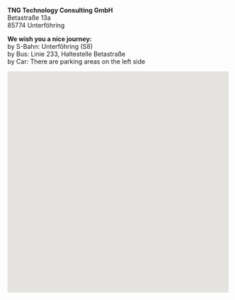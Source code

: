 **TNG Technology Consulting GmbH**   
Betastraße 13a  
85774 Unterföhring  

**We wish you a nice journey:**  
by S-Bahn: Unterföhring (S8)  
by Bus: Linie 233, Haltestelle Betastraße  
by Car: There are parking areas on the left side

<div id="map" class="map" style="width: 500px; height:500px; position: relative; background-color: rgb(229, 227, 223);">
</div>
<script type="text/javascript">drawMap();</script>